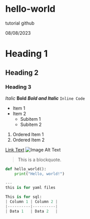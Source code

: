 # hello-world
tutorial github

08/08/2023

# Heading 1
## Heading 2
### Heading 3


*Italic*
**Bold**
***Bold and Italic***
`Inline Code`


- Item 1
- Item 2
  - Subitem 1
  - Subitem 2
1. Ordered Item 1
2. Ordered Item 2


[Link Text](https://www.example.com)
![Image Alt Text](https://www.example.com/image.jpg)


> This is a blockquote.


```python
def hello_world():
    print("Hello, world!")

---
this is for yaml files

This is for sql:
| Column 1 | Column 2 |
|----------|----------|
| Data 1   | Data 2   |

